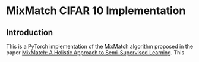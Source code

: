 # MixMatch CIFAR 10 Implementation

## Introduction

This is a PyTorch implementation of the MixMatch algorithm proposed in the 
paper [MixMatch: A Holistic Approach to Semi-Supervised Learning](https://arxiv.org/abs/1905.02249). 
This 
